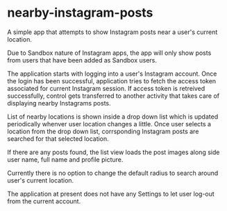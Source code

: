 # nearby-instagram-posts

A simple app that attempts to show Instagram posts near a user's current location.

Due to Sandbox nature of Instagram apps, the app will only show posts from users that have been added as Sandbox users.

The application starts with logging into a user's Instagram account. Once the login has been successful, application tries to fetch the access token
associated for current Instagram session.
If access token is retreived successfully, control gets transferred to another activity that takes care of displaying nearby Instagrams posts.

List of nearby locations is shown inside a drop down list which is updated periodically whenver user location changes a little.
Once user selects a location from the drop down list, corrsponding Instagram posts are searched for that selected location.

If there are any posts found, the list view loads the post images along side user name, full name and profile picture.

Currently there is no option to change the default radius to search around user's current location.

The application at present does not have any Settings to let user log-out from the current account.
